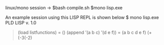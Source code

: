linux/mono session ->
$bash compile.sh
$mono lisp.exe


An example session using this LISP REPL is shown below
$ mono lisp.exe
PLD LISP v. 1.0 
> (load listfunctions) 
= () 
> (append ’(a b c) ’(d e f)) 
= (a b c d e f) 
>(+ (-3(-2)
